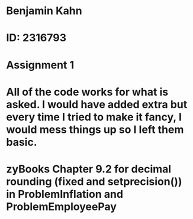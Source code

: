 # Benjamin Kahn
# ID: 2316793
# Assignment 1
# All of the code works for what is asked. I would have added extra but every time I tried to make it fancy, I would mess things up so I left them basic.
# zyBooks Chapter 9.2 for decimal rounding (fixed and setprecision()) in ProblemInflation and ProblemEmployeePay
